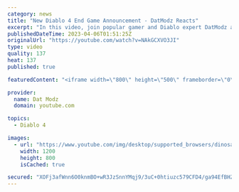 ```yaml
---
category: news
title: "New Diablo 4 End Game Announcement - DatModz Reacts"
excerpt: "In this video, join popular gamer and Diablo expert DatModz as he reacts to the new Diablo 4 end game announcement. As one of ..."
publishedDateTime: 2023-04-06T01:51:25Z
originalUrl: "https://youtube.com/watch?v=NAkGCXVO3JI"
type: video
quality: 137
heat: 137
published: true

featuredContent: "<iframe width=\"800\" height=\"500\" frameborder=\"0\" src=\"https://www.youtube.com/embed/NAkGCXVO3JI\" allow=\"accelerometer; autoplay; encrypted-media; gyroscope; picture-in-picture\" allowfullscreen></iframe>"

provider:
  name: Dat Modz
  domain: youtube.com

topics:
  - Diablo 4

images:
  - url: "https://www.youtube.com/img/desktop/supported_browsers/dinosaur.png"
    width: 1200
    height: 800
    isCached: true

secured: "XOFj3afWnn6O0knmBO+wR3JzSnnYMqj9/3uC+0htiuzc579CFD4/ga94EfBHZgDaB/AE0+ezvgy8PH1tsnCrVc6PykCKKrLbEbrPz1hIMOuACcFpf52QgegNCL5anaXr+/XsSqPmkN0l2mQ66eWcSuqY7197Wu4NACvZROvCYhRAqWmqih+0YAlTs5wOY+ftK5Qv9nej1eEPtC2CruDrLsHZsobh5d3Y4wa7VGPLzzFWoFDAzkMtwySjzlOtGQBbRRoIjuOeb7VT8fe2zEC3Hb1RGcZR8Er2gIcAl1o+GD8F+nrNuHVgU0TsLpg6PL/Nshyb7mUI0LJcLq2KlmFXjB3+jdQfRnpXYSgIOdzdI4gLIeaLXYFQ8QXl9FotHT2NtRhHSRWiQ50A0cYhy+3ogDIsVzH7jVvMQZQwyywqgNlgH32GugoarEzpX+COYpX2;Zc+kbCQH53qgZ8bT8nFMOg=="
---
```


